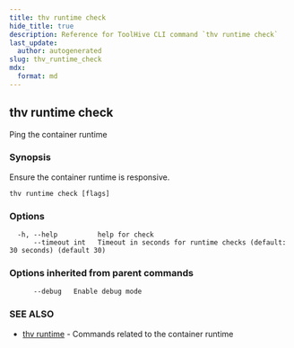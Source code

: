 ```yaml
---
title: thv runtime check
hide_title: true
description: Reference for ToolHive CLI command `thv runtime check`
last_update:
  author: autogenerated
slug: thv_runtime_check
mdx:
  format: md
---
```


## thv runtime check

Ping the container runtime

### Synopsis

Ensure the container runtime is responsive.

```
thv runtime check [flags]
```

### Options

```
  -h, --help          help for check
      --timeout int   Timeout in seconds for runtime checks (default: 30 seconds) (default 30)
```

### Options inherited from parent commands

```
      --debug   Enable debug mode
```

### SEE ALSO

* [thv runtime](thv_runtime.md)	 - Commands related to the container runtime

